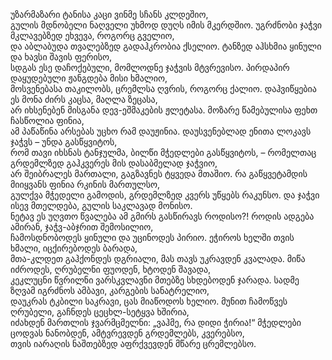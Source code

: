უზარმაზარი ტანისა კაცი ვინმე სჩანს კლდეშიო,  
გულის მდნობელი ნაღველი უხმოდ დუღს იმის მკერდშიო.
უგრძნობი ჯაჭვი მკლავებზედ ეხვევა, როგორც გველიო,  
და აბლაბუდა თვალებზედ გადაჰკრობია ქსელიო.
ტანზედ აჰსხმია ყინული და ხავსი შავის ფერისო,  
სდგას ესე დაჩოქებული, მომლოდნე ჯაჭვის მტვრევისო.
პირდაპირ დაყუდებული ჟანგდება მისი ხმალიო,  
მოსვენებასა თაკილობს, ცრემლსა ღვრის, როგორც ქალიო.
დაჰვიწყებია ეს მონა ძირს კაცსა, მაღლა ზეცასა,  
არ იხსენებენ მისგანა დევ-ეშმაკების ჟლეტასა.
მოზარე წამებულისა ფეხთ ჩასწოლია ფინია,  
ამ პაწაწინა არსებას უცხო რამ დაუჟინია.
დაუსვენებლად ენითა ლოკავს ჯაჭვს – უნდა გასწყვიტოს,  
რომ თავი იხსნას ტანჯულმა, ბილწი მჭედლები გასწყვიტოს, –
რომელთაც გრდემლზედ გაჰკვერეს მის დასაბმელად ჯაჭვიო,  
არ შეიბრალეს მართალი, გაგზავნეს ტყვედა მთაშიო.
რა გაწყვეტამდის მიიყვანს ფინია რკინის მართულსო,  
გულქვა მჭედელი გამოდის, გრდემლზედ კვერს უწყებს რაკუნსო.
და ჯაჭვი ისევ მთელდება, გულის საკლავად მონისო.  
ნეტავ ეს უღვთო წვალება ამ გმირს გასწირავს როდისო?!
როდის ადგება ამირან, ჯაჭვ-აბჯრით შემოსილიო,  
ჩამოსდნობოდეს ყინული და უცინოდეს პირიო.
ეჭიროს ხელში თვის ხმალი, იცქირებოდეს ბარადა,  
მთა-კლდეთ გაჰქონდეს დგრიალი, მას თავს უკრავდენ კვალადა.
მიწა იძროდეს, ღრუბელნი ფუოდენ, ხტოდენ შავადა,  
კეკლუცნი წვრილნი ვარსკვლავნი მთებზე სხდებოდენ ჯარადა.
სადმე ზღვამ იგრძნოს ამბავი, კარგების სანატრელიო,  
დაუკრას ტკბილი საკრავი, ცას მიაწოდოს ხელიო.
მუნით ჩამოწვეს ღრუბელი, გაჩნდეს ცეცხლ-სეტყვა ხშირია,  
იძახდენ მართლის ჯვარმცმელნი: „ვაჰმე, რა დიდი ჭირია!“
მჭედლები ცოდვას ნანობდენ, ამტვრევდენ გრდემლებს, კვერებსო,  
თვის იარაღის ნაშთებზედ აფრქვევდენ მწარე ცრემლებსო.